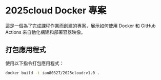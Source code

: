 # 2025cloud Docker 專案

這是一個為了完成課程作業而創建的專案，展示如何使用 Docker 和 GitHub Actions 來自動化構建和部署容器映像。

## 打包應用程式

使用以下指令打包應用程式：

```bash
docker build -t ian80327/2025cloud:v1.0 .
